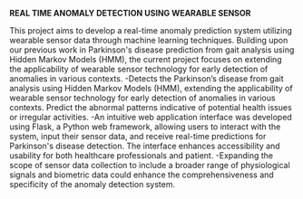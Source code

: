 **REAL TIME ANOMALY DETECTION USING WEARABLE SENSOR**

 
 This project aims to develop a real-time anomaly prediction system utilizing wearable sensor data through machine learning techniques. Building upon our previous work in Parkinson's disease
prediction from gait analysis using Hidden Markov Models (HMM), the current project focuses on extending the applicability of wearable sensor technology for early detection of anomalies in
various contexts.
   -Detects the Parkinson’s disease from gait analysis using Hidden Markov Models (HMM), extending the applicability of wearable sensor technology for early detection of anomalies in various contexts. 
   Predict the abnormal patterns indicative of potential health issues or irregular activities.
   -An intuitive web application interface was developed using Flask, a Python web framework, allowing users to interact with the system, input their sensor data, and receive real-time predictions for
   Parkinson's disease detection. The interface enhances accessibility and usability for both healthcare professionals and patient.
   -Expanding the scope of sensor data collection to include a broader range of physiological signals and biometric data could enhance the comprehensiveness and specificity of the anomaly detection system.
